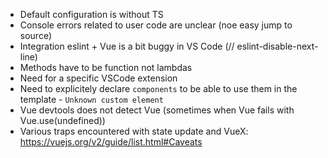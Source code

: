 - Default configuration is without TS
- Console errors related to user code are unclear (noe easy jump to source)
- Integration eslint + Vue is a bit buggy in VS Code (// eslint-disable-next-line)
- Methods have to be function not lambdas
- Need for a specific VSCode extension
- Need to explicitely declare `components` to be able to use them in the template - `Unknown custom element`
- Vue devtools does not detect Vue (sometimes when Vue fails with Vue.use(undefined))
- Various traps encountered with state update and VueX: https://vuejs.org/v2/guide/list.html#Caveats